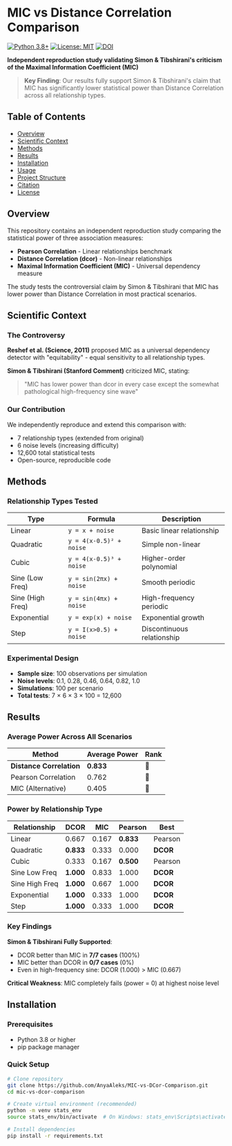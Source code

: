 # MIC vs Distance Correlation Comparison

[![Python 3.8+](https://img.shields.io/badge/python-3.8%2B-blue.svg)](https://www.python.org/downloads/)
[![License: MIT](https://img.shields.io/badge/License-MIT-yellow.svg)](https://opensource.org/licenses/MIT)
[![DOI](https://img.shields.io/badge/DOI-10.1126%2Fscience.1205438-blue)](https://doi.org/10.1126/science.1205438)

**Independent reproduction study validating Simon & Tibshirani's criticism of the Maximal Information Coefficient (MIC)**

> **Key Finding**: Our results fully support Simon & Tibshirani's claim that MIC has significantly lower statistical power than Distance Correlation across all relationship types.

## Table of Contents

- [Overview](#overview)
- [Scientific Context](#scientific-context)
- [Methods](#methods)
- [Results](#results)
- [Installation](#installation)
- [Usage](#usage)
- [Project Structure](#project-structure)
- [Citation](#citation)
- [License](#license)

## Overview

This repository contains an independent reproduction study comparing the statistical power of three association measures:

- **Pearson Correlation** - Linear relationships benchmark
- **Distance Correlation (dcor)** - Non-linear relationships
- **Maximal Information Coefficient (MIC)** - Universal dependency measure

The study tests the controversial claim by Simon & Tibshirani that MIC has lower power than Distance Correlation in most practical scenarios.

## Scientific Context

### The Controversy

**Reshef et al. (Science, 2011)** proposed MIC as a universal dependency detector with "equitability" - equal sensitivity to all relationship types.

**Simon & Tibshirani (Stanford Comment)** criticized MIC, stating: 
> "MIC has lower power than dcor in every case except the somewhat pathological high-frequency sine wave"

### Our Contribution

We independently reproduce and extend this comparison with:
- 7 relationship types (extended from original)
- 6 noise levels (increasing difficulty)
- 12,600 total statistical tests
- Open-source, reproducible code

## Methods

### Relationship Types Tested

| Type | Formula | Description |
|------|---------|-------------|
| Linear | `y = x + noise` | Basic linear relationship |
| Quadratic | `y = 4(x-0.5)² + noise` | Simple non-linear |
| Cubic | `y = 4(x-0.5)³ + noise` | Higher-order polynomial |
| Sine (Low Freq) | `y = sin(2πx) + noise` | Smooth periodic |
| Sine (High Freq) | `y = sin(4πx) + noise` | High-frequency periodic |
| Exponential | `y = exp(x) + noise` | Exponential growth |
| Step | `y = I(x>0.5) + noise` | Discontinuous relationship |

### Experimental Design

- **Sample size**: 100 observations per simulation
- **Noise levels**: 0.1, 0.28, 0.46, 0.64, 0.82, 1.0
- **Simulations**: 100 per scenario
- **Total tests**: 7 × 6 × 3 × 100 = 12,600

## Results

### Average Power Across All Scenarios

| Method | Average Power | Rank |
|--------|---------------|------|
| **Distance Correlation** | **0.833** | 🥇 |
| Pearson Correlation | 0.762 | 🥈 |
| MIC (Alternative) | 0.405 | 🥉 |

### Power by Relationship Type

| Relationship | DCOR | MIC | Pearson | Best |
|--------------|------|-----|---------|------|
| Linear | 0.667 | 0.167 | **0.833** | Pearson |
| Quadratic | **0.833** | 0.333 | 0.000 | **DCOR** |
| Cubic | 0.333 | 0.167 | **0.500** | Pearson |
| Sine Low Freq | **1.000** | 0.833 | 1.000 | **DCOR** |
| Sine High Freq | **1.000** | 0.667 | 1.000 | **DCOR** |
| Exponential | **1.000** | 0.333 | 1.000 | **DCOR** |
| Step | **1.000** | 0.333 | 1.000 | **DCOR** |

### Key Findings

**Simon & Tibshirani Fully Supported**:
- DCOR better than MIC in **7/7 cases** (100%)
- MIC better than DCOR in **0/7 cases** (0%)
- Even in high-frequency sine: DCOR (1.000) > MIC (0.667)

**Critical Weakness**: MIC completely fails (power = 0) at highest noise level

## Installation

### Prerequisites

- Python 3.8 or higher
- pip package manager

### Quick Setup

```bash
# Clone repository
git clone https://github.com/AnyaAleks/MIC-vs-DCor-Comparison.git
cd mic-vs-dcor-comparison

# Create virtual environment (recommended)
python -m venv stats_env
source stats_env/bin/activate  # On Windows: stats_env\Scripts\activate

# Install dependencies
pip install -r requirements.txt
